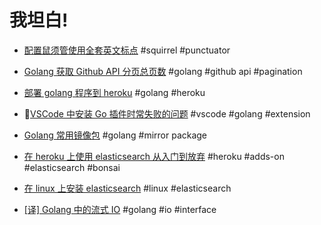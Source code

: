 # 我坦白!

- [配置鼠须管使用全套英文标点](squirrel_punctuator.md) #squirrel #punctuator

- [Golang 获取 Github API 分页总页数](github_api_pagination.md) #golang #github api #pagination

- [部署 golang 程序到 heroku](heroku_golang_deploy.md)  #golang #heroku
- [VSCode 中安装 Go 插件时常失败的问题](vscode_go_extensions.md) #vscode #golang #extension
- [Golang 常用镜像包](go.mod.md) #golang #mirror package
- [在 heroku 上使用 elasticsearch 从入门到放弃](es_on_heroku.md) #heroku #adds-on #elasticsearch #bonsai
- [在 linux 上安装 elasticsearch](elasticsearch_installation_on_linux.md) #linux #elasticsearch
- [[译] Golang 中的流式 IO](golang_io_interface.md) #golang #io #interface

